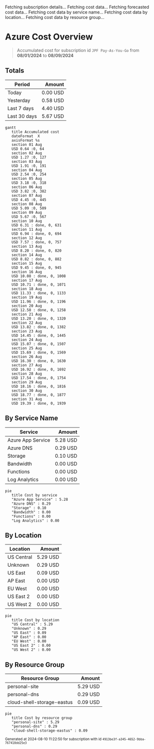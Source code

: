 Fetching subscription details...
Fetching cost data...
Fetching forecasted cost data...
Fetching cost data by service name...
Fetching cost data by location...
Fetching cost data by resource group...
# Azure Cost Overview

> Accumulated cost for subscription id `JPF Pay-As-You-Go` from **08/01/2024** to **08/09/2024**

## Totals

|Period|Amount|
|---|---:|
|Today|0.00 USD|
|Yesterday|0.58 USD|
|Last 7 days|4.40 USD|
|Last 30 days|5.67 USD|

```mermaid
gantt
   title Accumulated cost
   dateFormat  X
   axisFormat %s
   section 01 Aug
   USD 0.64 :0, 64
   section 02 Aug
   USD 1.27 :0, 127
   section 03 Aug
   USD 1.91 :0, 191
   section 04 Aug
   USD 2.54 :0, 254
   section 05 Aug
   USD 3.18 :0, 318
   section 06 Aug
   USD 3.82 :0, 382
   section 07 Aug
   USD 4.45 :0, 445
   section 08 Aug
   USD 5.09 :0, 509
   section 09 Aug
   USD 5.67 :0, 567
   section 10 Aug
   USD 6.31 : done, 0, 631
   section 11 Aug
   USD 6.94 : done, 0, 694
   section 12 Aug
   USD 7.57 : done, 0, 757
   section 13 Aug
   USD 8.20 : done, 0, 820
   section 14 Aug
   USD 8.82 : done, 0, 882
   section 15 Aug
   USD 9.45 : done, 0, 945
   section 16 Aug
   USD 10.08 : done, 0, 1008
   section 17 Aug
   USD 10.71 : done, 0, 1071
   section 18 Aug
   USD 11.33 : done, 0, 1133
   section 19 Aug
   USD 11.96 : done, 0, 1196
   section 20 Aug
   USD 12.58 : done, 0, 1258
   section 21 Aug
   USD 13.20 : done, 0, 1320
   section 22 Aug
   USD 13.82 : done, 0, 1382
   section 23 Aug
   USD 14.45 : done, 0, 1445
   section 24 Aug
   USD 15.07 : done, 0, 1507
   section 25 Aug
   USD 15.69 : done, 0, 1569
   section 26 Aug
   USD 16.30 : done, 0, 1630
   section 27 Aug
   USD 16.92 : done, 0, 1692
   section 28 Aug
   USD 17.54 : done, 0, 1754
   section 29 Aug
   USD 18.16 : done, 0, 1816
   section 30 Aug
   USD 18.77 : done, 0, 1877
   section 31 Aug
   USD 19.39 : done, 0, 1939
```

## By Service Name

|Service|Amount|
|---|---:|
|Azure App Service|5.28 USD|
|Azure DNS|0.29 USD|
|Storage|0.10 USD|
|Bandwidth|0.00 USD|
|Functions|0.00 USD|
|Log Analytics|0.00 USD|

```mermaid
pie
   title Cost by service
   "Azure App Service" : 5.28
   "Azure DNS" : 0.29
   "Storage" : 0.10
   "Bandwidth" : 0.00
   "Functions" : 0.00
   "Log Analytics" : 0.00
```

## By Location

|Location|Amount|
|---|---:|
|US Central|5.29 USD|
|Unknown|0.29 USD|
|US East|0.09 USD|
|AP East|0.00 USD|
|EU West|0.00 USD|
|US East 2|0.00 USD|
|US West 2|0.00 USD|

```mermaid
pie
   title Cost by location
   "US Central" : 5.29
   "Unknown" : 0.29
   "US East" : 0.09
   "AP East" : 0.00
   "EU West" : 0.00
   "US East 2" : 0.00
   "US West 2" : 0.00
```

## By Resource Group

|Resource Group|Amount|
|---|---:|
|personal-site|5.29 USD|
|personal-dns|0.29 USD|
|cloud-shell-storage-eastus|0.09 USD|

```mermaid
pie
   title Cost by resource group
   "personal-site" : 5.29
   "personal-dns" : 0.29
   "cloud-shell-storage-eastus" : 0.09
```

<sup>Generated at 2024-08-10 11:22:50 for subscription with id `4913be3f-a345-4652-9bba-767418dd25e3`</sup>
